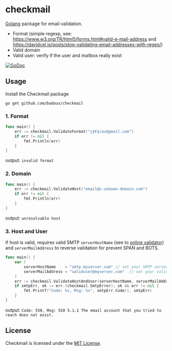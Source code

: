 # checkmail
[Golang](http://golang.org/) package for email validation.

 - Format (simple regexp, see: https://www.w3.org/TR/html5/forms.html#valid-e-mail-address and https://davidcel.is/posts/stop-validating-email-addresses-with-regex/)
 - Valid domain
 - Valid user: verify if the user and mailbox really exist

[![GoDoc](https://godoc.org/github.com/badoux/checkmail?status.png)](https://godoc.org/github.com/badoux/checkmail)

## Usage

Install the Checkmail package 

```
go get github.com/badoux/checkmail

```    


### 1. Format
```go
func main() {
    err := checkmail.ValidateFormat("ç$€§/az@gmail.com")
    if err != nil {
        fmt.Println(err)
    }
}
```
output: `invalid format`

### 2. Domain
```go
func main() {
    err := checkmail.ValidateHost("email@x-unkown-domain.com")
    if err != nil {
        fmt.Println(err)
    }
}
```
output: `unresolvable host`

### 3. Host and User

If host is valid, requires valid SMTP `serverHostName` (see to [online validator](https://mxtoolbox.com/SuperTool.aspx)) and `serverMailAddress` to reverse validation 
for prevent SPAN and BOTS.

```go
func main() {
    var (
        serverHostName    = "smtp.myserver.com" // set your SMTP server here
        serverMailAddress = "validuser@myserver.com"  // set your valid mail address here
    )
    err := checkmail.ValidateHostAndUser(serverHostName, serverMailAddress, "unknown-user-129083726@gmail.com")
    if smtpErr, ok := err.(checkmail.SmtpError); ok && err != nil {
        fmt.Printf("Code: %s, Msg: %s", smtpErr.Code(), smtpErr)
    }
}
```
output: `Code: 550, Msg: 550 5.1.1 The email account that you tried to reach does not exist.`

## License

Checkmail is licensed under the [MIT License](./LICENSE).
